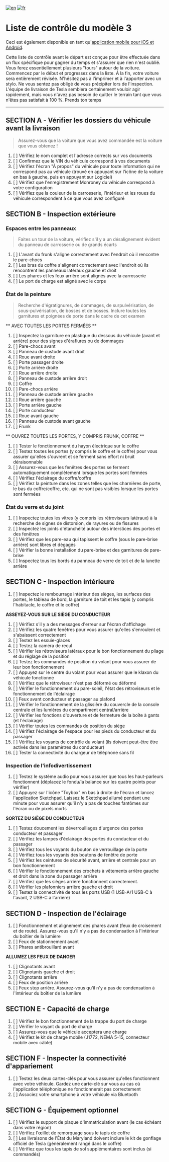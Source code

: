 [![en](https://img.shields.io/badge/lang-en-red.svg)](https://github.com/adrienbenoist/teslaprep/blob/master/README.md)
[![fr](https://img.shields.io/badge/lang-fr-green.svg)](https://github.com/adrienbenoist/teslaprep/blob/master/README.fr.md)

# Liste de contrôle du modèle 3 #

Ceci est également disponible en tant qu'[application mobile pour iOS et Android](https://teslaprep.glideapp.io).

Cette liste de contrôle avant le départ est conçue pour être effectuée dans un flux spécifique pour gagner du temps et s'assurer que rien n'est oublié. Vous ferez essentiellement plusieurs "tours" autour de la voiture. Commencez par le début et progressez dans la liste. À la fin, votre voiture sera entièrement révisée. N'hésitez pas à l'imprimer et à l'apporter avec un stylo. Ne vous sentez pas obligé de vous précipiter lors de l'inspection. L'équipe de livraison de Tesla semblera certainement vouloir agir rapidement, mais vous n'avez pas besoin de quitter le terrain tant que vous n'êtes pas satisfait à 100 %. Prends ton temps

---

## SECTION A - Vérifier les dossiers du véhicule avant la livraison ##

> Assurez-vous que la voiture que vous avez commandée est la voiture que vous obtenez !

1. [ ] Vérifiez le nom complet et l'adresse corrects sur vos documents
1. [ ] Confirmez que le VIN du véhicule correspond à vos documents
1. [ ] Vérifiez l'écran "À propos" du véhicule pour toute information qui ne correspond pas au véhicule (trouvé en appuyant sur l'icône de la voiture en bas à gauche, puis en appuyant sur Logiciel)
1. [ ] Vérifiez que l'enregistrement Monroney du véhicule correspond à votre configuration
1. [ ] Vérifiez que la couleur de la carrosserie, l'intérieur et les roues du véhicule correspondent à ce que vous avez configuré

## SECTION B - Inspection extérieure ##

### Espaces entre les panneaux ###

> Faites un tour de la voiture, vérifiez s'il y a un désalignement évident du panneau de carrosserie ou de grands écarts

1. [ ] L'avant du frunk s'aligne correctement avec l'endroit où il rencontre le pare-chocs
1. [ ] Les bras du coffre s'alignent correctement avec l'endroit où ils rencontrent les panneaux latéraux gauche et droit
1. [ ] Les phares et les feux arrière sont alignés avec la carrosserie
1. [ ] Le port de charge est aligné avec le corps

### État de la peinture ###

> Recherche d'égratignures, de dommages, de surpulvérisation, de sous-pulvérisation, de bosses et de bosses. Inclure toutes les garnitures et poignées de porte dans le cadre de cet examen

** AVEC TOUTES LES PORTES FERMÉES **
1. [ ] Inspectez la garniture en plastique du dessous du véhicule (avant et arrière) pour des signes d'éraflures ou de dommages
1. [ ] Pare-chocs avant
1. [ ] Panneau de custode avant droit
1. [ ] Roue avant droite
1. [ ] Porte passager droite
1. [ ] Porte arrière droite
1. [ ] Roue arrière droite
1. [ ] Panneau de custode arrière droit
1. [ ] Coffre
1. [ ] Pare-chocs arrière
1. [ ] Panneau de custode arrière gauche
1. [ ] Roue arrière gauche
1. [ ] Porte arrière gauche
1. [ ] Porte conducteur
1. [ ] Roue avant gauche
1. [ ] Panneau de custode avant gauche
1. [ ] Frunk

** OUVREZ TOUTES LES PORTES, Y COMPRIS FRUNK, COFFRE **
1. [ ] Tester le fonctionnement du hayon électrique sur le coffre
1. [ ] Testez toutes les portes (y compris le coffre et le coffre) pour vous assurer qu'elles s'ouvrent et se ferment sans effort ni bruit déraisonnable
1. [ ] Assurez-vous que les fenêtres des portes se ferment automatiquement complètement lorsque les portes sont fermées
1. [ ] Vérifiez l'éclairage du coffre/coffre
1. [ ] Vérifiez la peinture dans les zones telles que les charnières de porte, le bas du coffre/coffre, etc. qui ne sont pas visibles lorsque les portes sont fermées

### État du verre et du joint
1. [ ] Inspectez toutes les vitres (y compris les rétroviseurs latéraux) à la recherche de signes de distorsion, de rayures ou de fissures
1. [ ] Inspectez les joints d'étanchéité autour des interstices des portes et des fenêtres
1. [ ] Vérifiez que les pare-eau qui tapissent le coffre (sous le pare-brise arrière) sont libres et dégagés
1. [ ] Vérifier la bonne installation du pare-brise et des garnitures de pare-brise
1. [ ] Inspectez tous les bords du panneau de verre de toit et de la lunette arrière


## SECTION C - Inspection intérieure

1. [ ] Inspectez le rembourrage intérieur des sièges, les surfaces des portes, le tableau de bord, la garniture de toit et les tapis (y compris l'habitacle, le coffre et le coffre)

**ASSEYEZ-VOUS SUR LE SIÈGE DU CONDUCTEUR**
1. [ ] Vérifiez s'il y a des messages d'erreur sur l'écran d'affichage
1. [ ] Vérifiez les quatre fenêtres pour vous assurer qu'elles s'enroulent et s'abaissent correctement
1. [ ] Testez les essuie-glaces
1. [ ] Testez la caméra de recul
1. [ ] Vérifier les rétroviseurs latéraux pour le bon fonctionnement du pliage et du réglage de la position
1. [ ] Testez les commandes de position du volant pour vous assurer de leur bon fonctionnement
1. [ ] Appuyez sur le centre du volant pour vous assurer que le klaxon du véhicule fonctionne
1. [ ] Vérifiez que le rétroviseur n'est pas déformé ou déformé
1. [ ] Vérifier le fonctionnement du pare-soleil, l'état des rétroviseurs et le fonctionnement de l'éclairage
1. [ ] Feux avant conducteur et passager au plafond
1. [ ] Vérifier le fonctionnement de la glissière du couvercle de la console centrale et les lumières du compartiment central/arrière
1. [ ] Vérifier les fonctions d'ouverture et de fermeture de la boîte à gants (et l'éclairage)
1. [ ] Vérifier toutes les commandes de position du siège
1. [ ] Vérifiez l'éclairage de l'espace pour les pieds du conducteur et du passager
1. [ ] Vérifiez les voyants de contrôle du volant (ils doivent peut-être être activés dans les paramètres du conducteur)
1. [ ] Tester la connectivité du chargeur de téléphone sans fil

### Inspection de l'infodivertissement
1. [ ] Testez le système audio pour vous assurer que tous les haut-parleurs fonctionnent (déplacez le fondu/la balance sur les quatre points pour vérifier)
1. [ ] Appuyez sur l'icône "Toybox" en bas à droite de l'écran et lancez l'application Sketchpad. Laissez le Sketchpad allumé pendant une minute pour vous assurer qu'il n'y a pas de touches fantômes sur l'écran ou de pixels morts

**SORTEZ DU SIÈGE DU CONDUCTEUR**
1. [ ] Testez doucement les déverrouillages d'urgence des portes conducteur et passager
1. [ ] Vérifiez les lampes d'éclairage des portes du conducteur et du passager
1. [ ] Vérifiez tous les voyants du bouton de verrouillage de la porte
1. [ ] Vérifiez tous les voyants des boutons de fenêtre de porte
1. [ ] Vérifiez les ceintures de sécurité avant, arrière et centrale pour un bon fonctionnement
1. [ ] Vérifier le fonctionnement des crochets à vêtements arrière gauche et droit dans la zone du passager arrière
1. [ ] Vérifiez que les sièges arrière fonctionnent correctement.
1. [ ] Vérifier les plafonniers arrière gauche et droit
1. [ ] Testez la connectivité de tous les ports USB (1 USB-A/1 USB-C à l'avant, 2 USB-C à l'arrière)


## SECTION D - Inspection de l'éclairage
1. [ ] Fonctionnement et alignement des phares avant (feux de croisement et de route). Assurez-vous qu'il n'y a pas de condensation à l'intérieur du boîtier de la lumière
1. [ ] Feux de stationnement avant
1. [ ] Phares antibrouillard avant

**ALLUMEZ LES FEUX DE DANGER**
1. [ ] Clignotants avant
1. [ ] Clignotants gauche et droit
1. [ ] Clignotants arrière
1. [ ] Feux de position arrière
1. [ ] Feux stop arrière. Assurez-vous qu'il n'y a pas de condensation à l'intérieur du boîtier de la lumière


## SECTION E - Capacité de charge
1. [ ] Vérifiez le bon fonctionnement de la trappe du port de charge
1. [ ] Vérifier le voyant du port de charge
1. [ ] Assurez-vous que le véhicule acceptera une charge
1. [ ] Vérifiez le kit de charge mobile (J1772, NEMA 5-15, connecteur mobile avec câble)


## SECTION F - Inspecter la connectivité d'appariement
1. [ ] Testez les deux cartes-clés pour vous assurer qu'elles fonctionnent avec votre véhicule. Gardez une carte-clé sur vous au cas où l'application téléphonique ne fonctionnerait pas correctement
1. [ ] Associez votre smartphone à votre véhicule via Bluetooth


## SECTION G - Équipement optionnel
1. [ ] Vérifiez le support de plaque d'immatriculation avant (le cas échéant dans votre région)
1. [ ] Vérifiez l'œillet de remorquage sous le tapis de coffre
1. [ ] Les livraisons de l'État du Maryland doivent inclure le kit de gonflage officiel de Tesla (généralement rangé dans le coffre)
1. [ ] Vérifiez que tous les tapis de sol supplémentaires sont inclus (si commandés)